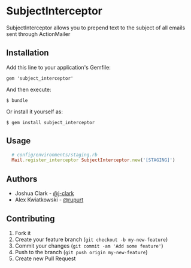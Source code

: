 # SubjectInterceptor

SubjectInterceptor allows you to prepend text to the subject of all emails sent through ActionMailer

## Installation

Add this line to your application's Gemfile:

    gem 'subject_interceptor'

And then execute:

    $ bundle

Or install it yourself as:

    $ gem install subject_interceptor

## Usage

```ruby
  # config/environments/staging.rb
  Mail.register_interceptor SubjectInterceptor.new('[STAGING]')
```

## Authors

* Joshua Clark - [@j-clark](https://github.com/j-clark)
* Alex Kwiatkowski - [@rupurt](https://github.com/rupurt)

## Contributing

1. Fork it
2. Create your feature branch (`git checkout -b my-new-feature`)
3. Commit your changes (`git commit -am 'Add some feature'`)
4. Push to the branch (`git push origin my-new-feature`)
5. Create new Pull Request

